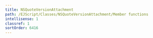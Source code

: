 ```yaml
---
title: NSQuoteVersionAttachment
path: /EJScript/Classes/NSQuoteVersionAttachment/Member functions
intellisense: 1
classref: 1
sortOrder: 6416
---
```






